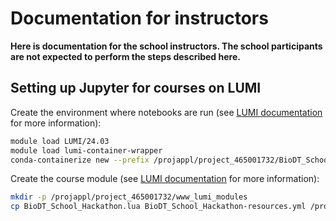 # Documentation for instructors

**Here is documentation for the school instructors. The school participants are not expected to perform the steps described here.**

## Setting up Jupyter for courses on LUMI

Create the environment where notebooks are run (see [LUMI documentation](https://docs.lumi-supercomputer.eu/software/installing/container-wrapper/) for more information):

```bash
module load LUMI/24.03
module load lumi-container-wrapper
conda-containerize new --prefix /projappl/project_465001732/BioDT_School_Hackathon_env BioDT_School_Hackathon_env.yml
```

Create the course module (see [LUMI documentation](https://docs.lumi-supercomputer.eu/runjobs/webui/jupyter-for-courses/) for more information):

```bash
mkdir -p /projappl/project_465001732/www_lumi_modules
cp BioDT_School_Hackathon.lua BioDT_School_Hackathon-resources.yml /projappl/project_465001732/www_lumi_modules/
```

